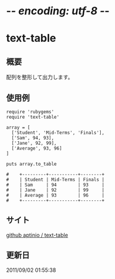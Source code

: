 # -*- encoding: utf-8 -*-
text-table
======

概要
------

配列を整形して出力します。


使用例
-----

    require 'rubygems'
    require 'text-table'

    array = [
      ['Student', 'Mid-Terms', 'Finals'],
      ['Sam', 94, 93],
      ['Jane', 92, 99],
      ['Average', 93, 96]
    ]

    puts array.to_table

    #    +---------+-----------+--------+
    #    | Student | Mid-Terms | Finals |
    #    | Sam     | 94        | 93     |
    #    | Jane    | 92        | 99     |
    #    | Average | 93        | 96     |
    #    +---------+-----------+--------+

サイト
-----
[github aptinio / text-table](https://github.com/aptinio/text-table)



更新日
-----
2011/09/02 01:55:38
